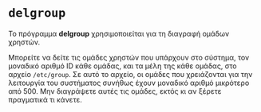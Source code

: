 <!-- -
Title: delgroup
Description: Σημειώσεις για την εντολή delgroup
Author: Marios Zindilis
First Published: 2011-07-06
- -->

`delgroup`
==========

Το πρόγραμμα <b>delgroup</b> χρησιμοποιείται για τη διαγραφή ομάδων χρηστών.

Μπορείτε να δείτε τις ομάδες χρηστών που υπάρχουν στο σύστημα, τον 
μοναδικό αριθμό ID κάθε ομάδας, και τα μέλη της κάθε ομάδας, στο 
αρχείο `/etc/group`. Σε αυτό το αρχείο, οι ομάδες που χρειάζονται για 
την λειτουργία του συστήματος συνήθως έχουν μοναδικό αριθμό μικρότερο 
από 500. Μην διαγράψετε αυτές τις ομάδες, εκτός κι αν ξέρετε πραγματικά 
τι κάνετε.
